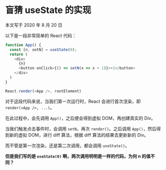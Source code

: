 # 盲猜 useState 的实现

本文写于 2020 年 8 月 20 日

以下是一段非常简单的 React 代码：

```JavaScript
function App() {
  const [n, setN] = useState(0);
  return (
    <div>
      {n}
      <button onClick={() => setN(x => x + 1)}>+1</button>
    </div>
  )
}

React.render(<App />, rootElement)
```

对于这段代码来说，当我们第一次运行时，React 会进行首次渲染，即 `render(<App />, ...)`。

在此过程中，会先调用 `App()`，之后便会得到虚拟 DOM，再创建真实的 Div。

当我们触发点击事件时，会调用 `setN`，再次 `render()`。之后调用 `App()`，然后得到新的虚拟 DOM，进行 diff 算法，根据 diff 算法的结果去更新新的 Div。

而不管是第一次渲染，还是第二次调用，都会调用 `useState()`。

**但是我们写的是 `useState(0)` 啊，两次调用明明是一样的代码，为何 n 的值不同？**
